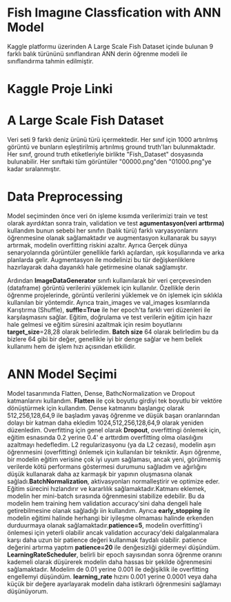 # Fish Imagıne Classfication  with ANN Model
Kaggle platformu üzerinden A Large Scale Fish Dataset içinde bulunan 9 farklı balık türününü sınıflandıran ANN derin öğrenme modeli ile sınıflandırma tahmin edilmiştir.

# Kaggle Proje Linki

# A Large Scale Fish Dataset
Veri seti 9 farklı deniz ürünü türü içermektedir. Her sınıf için 1000 artırılmış görüntü ve bunların eşleştirilmiş artırılmış ground truth'ları bulunmaktadır. Her sınıf, ground truth etiketleriyle birlikte "Fish_Dataset" dosyasında bulunabilir. Her sınıftaki tüm görüntüler "00000.png"den "01000.png"ye kadar sıralanmıştır.

# Data Preprocessing 

Model seçiminden önce veri ön işleme kısımda  verilerimizi train ve test olarak ayırdıktan sonra train, validation ve test **agumentasyon(veri arttırma)** kullandım bunun sebebi her sınıfın (balık türü) farklı varyasyonlarını öğrenmesine olanak sağlamaktadır ve augmentasyon kullanarak bu sayıyı artırmak, modelin overfitting riskini azaltır. Ayrıca Gerçek dünya senaryolarında görüntüler genellikle farklı açılardan, ışık koşullarında ve arka planlarda gelir. Augmentasyon ile modelinizi bu tür değişkenliklere hazırlayarak daha dayanıklı hale getirmesine olanak sağlamıştır.

Ardından **ImageDataGenerator** sınıfı kullaınılarak bir veri çerçevesinden (dataframe) görüntü verilerini yüklemek için kullanılır. Özellikle derin öğrenme projelerinde, görüntü verilerini yüklemek ve ön işlemek için sıklıkla kullanılan bir yöntemdir. Ayrıca train_images ve val_images kısımlarında Karıştırma (Shuffle), **suffle=True** ile her epoch'ta farklı veri düzenleri ile karşılaşmasını sağlar. Eğitim, doğrulama ve test verilerin eğitim için hazır hale gelmesi ve eğitim süresini azaltmak için resim boyutlarını **target_size**=28,28 olarak belirledim. **Batch size** 64 olarak belirledim bu da bizlere 64 gibi bir değer, genellikle iyi bir denge sağlar ve hem bellek kullanımı hem de işlem hızı açısından etkilidir.

# ANN Model Seçimi

Model tasarımında Flatten, Dense, BathcNormalization ve Dropout katmanlarını kullandım. **Flatten** ile çok boyutlu girdiyi tek boyutlu bir vektöre dönüştürmek için kullandım. Dense katmanını başlangıç olarak 512,256,128,64,9 ile başladım yavaş öğrenme ve düşük başarı oranlarından dolayı bir katman daha ekledim 1024,512,256,128,64,9 olarak yeniden düzenledim. Overfitting için genel olarak **Dropout**, overfittingi önlemek için, eğitim esnasında 0.2 yerine 0.4' e arttırdım overfitting olma olasılığını azaltmayı hedefledim. L2 regularizasyonu (ya da L2 cezası), modelin aşırı öğrenmesini (overfitting) önlemek için kullanılan bir tekniktir. Aşırı öğrenme, bir modelin eğitim verisine çok iyi uyum sağlaması, ancak yeni, görülmemiş verilerde kötü performans göstermesi durumunu sağladım ve ağırlığını düşük kullanarak daha az karmaşık bir yapının oluşmasına olanak sağladı.**BatchNormalization**, aktivasyonları normalleştirir ve optimize eder. Eğitim sürecini hızlandırır ve kararlılık sağlamaktadır.Katmanı eklemek, modelin her mini-batch sırasında öğrenmesini stabilize edebilir. Bu da modelin hem training hem validation accuracy'sini daha dengeli hale getirebilmesine olanak sağladığı iin kullandım. Ayrıca **early_stopping** ile modelin eğitimi halinde herhangi bir iyileşme olmaması halinde erkenden durduurmaya olanak sağlamaktadır.**patience=5**, modelin overfitting'i önlemesi için yeterli olabilir ancak validation accuracy'deki dalgalanmalara karşı daha uzun bir patience değeri kullanmak faydalı olabilir. patience değerini artırma yaptım **patience=20** ile denğesizliği gidermeyi düşündüm.
**LearningRateScheduler**, belirli bir epoch sayısından sonra öğrenme oranını kademeli olarak düşürerek modelin daha hassas bir şekilde öğrenmesini sağlamaktadır. Modelim de 0.01 yerine 0.001 ile değişiklik ile overfitting engellemyi düşündüm. **learning_rate** hızını 0.001 yerine 0.0001 veya daha küçük bir değere ayarlayarak modelin daha istikrarlı öğrenmesini sağlamayı düşünüyorum.
